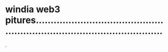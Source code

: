 # windia web3 pitures................................................................................................
.
